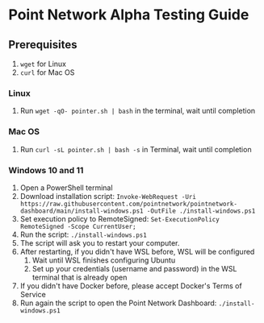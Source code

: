 # Point Network Alpha Testing Guide

## Prerequisites

1. `wget` for Linux
1. `curl` for Mac OS

### Linux

1. Run `wget -qO- pointer.sh | bash` in the terminal, wait until completion

### Mac OS

1. Run `curl -sL pointer.sh | bash -s` in Terminal, wait until completion

### Windows 10 and 11

1. Open a PowerShell terminal
1. Download installation script: `Invoke-WebRequest -Uri https://raw.githubusercontent.com/pointnetwork/pointnetwork-dashboard/main/install-windows.ps1 -OutFile ./install-windows.ps1`
1. Set execution policy to RemoteSigned: `Set-ExecutionPolicy RemoteSigned -Scope CurrentUser;`
1. Run the script: `./install-windows.ps1`
1. The script will ask you to restart your computer.
1. After restarting, if you didn't have WSL before, WSL will be configured
   1. Wait until WSL finishes configuring Ubuntu
   1. Set up your credentials (username and password) in the WSL terminal that is already open
1. If you didn't have Docker before, please accept Docker's Terms of Service
1. Run again the script to open the Point Network Dashboard: `./install-windows.ps1`
